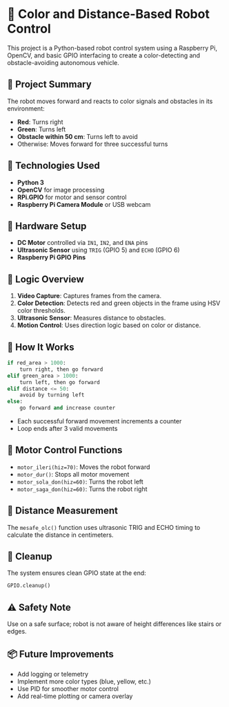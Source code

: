 # 🚗 Color and Distance-Based Robot Control

This project is a Python-based robot control system using a Raspberry Pi, OpenCV, and basic GPIO interfacing to create a color-detecting and obstacle-avoiding autonomous vehicle.

## 📌 Project Summary

The robot moves forward and reacts to color signals and obstacles in its environment:

* **Red**: Turns right
* **Green**: Turns left
* **Obstacle within 50 cm**: Turns left to avoid
* Otherwise: Moves forward for three successful turns

## 🧠 Technologies Used

* **Python 3**
* **OpenCV** for image processing
* **RPi.GPIO** for motor and sensor control
* **Raspberry Pi Camera Module** or USB webcam

## 🔧 Hardware Setup

* **DC Motor** controlled via `IN1`, `IN2`, and `ENA` pins
* **Ultrasonic Sensor** using `TRIG` (GPIO 5) and `ECHO` (GPIO 6)
* **Raspberry Pi GPIO Pins**

## 🎯 Logic Overview

1. **Video Capture**: Captures frames from the camera.
2. **Color Detection**: Detects red and green objects in the frame using HSV color thresholds.
3. **Ultrasonic Sensor**: Measures distance to obstacles.
4. **Motion Control**: Uses direction logic based on color or distance.

## 📄 How It Works

```python
if red_area > 1000:
    turn right, then go forward
elif green_area > 1000:
    turn left, then go forward
elif distance <= 50:
    avoid by turning left
else:
    go forward and increase counter
```

* Each successful forward movement increments a counter
* Loop ends after 3 valid movements

## 🚦 Motor Control Functions

* `motor_ileri(hiz=70)`: Moves the robot forward
* `motor_dur()`: Stops all motor movement
* `motor_sola_don(hiz=60)`: Turns the robot left
* `motor_saga_don(hiz=60)`: Turns the robot right

## 📏 Distance Measurement

The `mesafe_olc()` function uses ultrasonic TRIG and ECHO timing to calculate the distance in centimeters.

## 🛑 Cleanup

The system ensures clean GPIO state at the end:

```python
GPIO.cleanup()
```

## ⚠️ Safety Note

Use on a safe surface; robot is not aware of height differences like stairs or edges.

## 📦 Future Improvements

* Add logging or telemetry
* Implement more color types (blue, yellow, etc.)
* Use PID for smoother motor control
* Add real-time plotting or camera overlay
